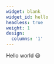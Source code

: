 ```yaml
---
widget: blank
widget_id: hello
headless: true
weight: 1
design:
  columns: '1'
---
```


Hello world 😃
